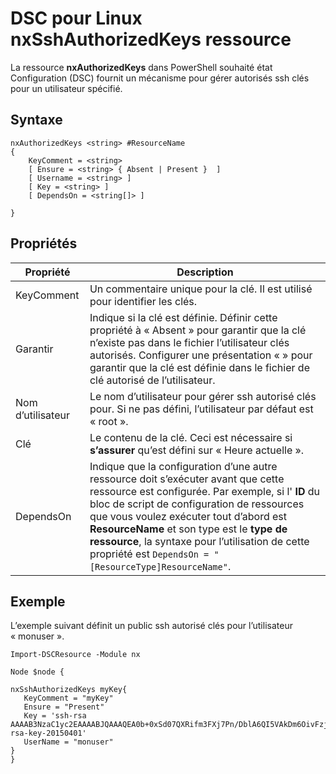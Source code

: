 # DSC pour Linux nxSshAuthorizedKeys ressource

La ressource **nxAuthorizedKeys** dans PowerShell souhaité état Configuration (DSC) fournit un mécanisme pour gérer autorisés ssh clés pour un utilisateur spécifié.

## Syntaxe

```
nxAuthorizedKeys <string> #ResourceName
{
    KeyComment = <string>
    [ Ensure = <string> { Absent | Present }  ]
    [ Username = <string> ]
    [ Key = <string> ]
    [ DependsOn = <string[]> ]

}
```

## Propriétés

|  Propriété |  Description | 
|---|---|
| KeyComment| Un commentaire unique pour la clé. Il est utilisé pour identifier les clés.| 
| Garantir| Indique si la clé est définie. Définir cette propriété à « Absent » pour garantir que la clé n’existe pas dans le fichier l’utilisateur clés autorisés. Configurer une présentation « » pour garantir que la clé est définie dans le fichier de clé autorisé de l’utilisateur.| 
| Nom d’utilisateur| Le nom d’utilisateur pour gérer ssh autorisé clés pour. Si ne pas défini, l’utilisateur par défaut est « root ».| 
| Clé| Le contenu de la clé. Ceci est nécessaire si **s’assurer** qu’est défini sur « Heure actuelle ».| 
| DependsOn | Indique que la configuration d’une autre ressource doit s’exécuter avant que cette ressource est configurée. Par exemple, si l' **ID** du bloc de script de configuration de ressources que vous voulez exécuter tout d’abord est **ResourceName** et son type est le **type de ressource**, la syntaxe pour l’utilisation de cette propriété est `DependsOn = "[ResourceType]ResourceName"`.| 

## Exemple

L’exemple suivant définit un public ssh autorisé clés pour l’utilisateur « monuser ».

```
Import-DSCResource -Module nx 

Node $node {

nxSshAuthorizedKeys myKey{
   KeyComment = "myKey"
   Ensure = "Present"
   Key = 'ssh-rsa AAAAB3NzaC1yc2EAAAABJQAAAQEA0b+0xSd07QXRifm3FXj7Pn/DblA6QI5VAkDm6OivFzj3U6qGD1VJ6AAxWPCyMl/qhtpRtxZJDu/TxD8AyZNgc8aN2CljN1hOMbBRvH2q5QPf/nCnnJRaGsrxIqZjyZdYo9ZEEzjZUuMDM5HI1LA9B99k/K6PK2Bc1NLivpu7nbtVG2tLOQs+GefsnHuetsRMwo/+c3LtwYm9M0XfkGjYVCLO4CoFuSQpvX6AB3TedUy6NZ0iuxC0kRGg1rIQTwSRcw+McLhslF0drs33fw6tYdzlLBnnzimShMuiDWiT37WqCRovRGYrGCaEFGTG2e0CN8Co8nryXkyWc6NSDNpMzw== rsa-key-20150401'
   UserName = "monuser"
} 
}
```

